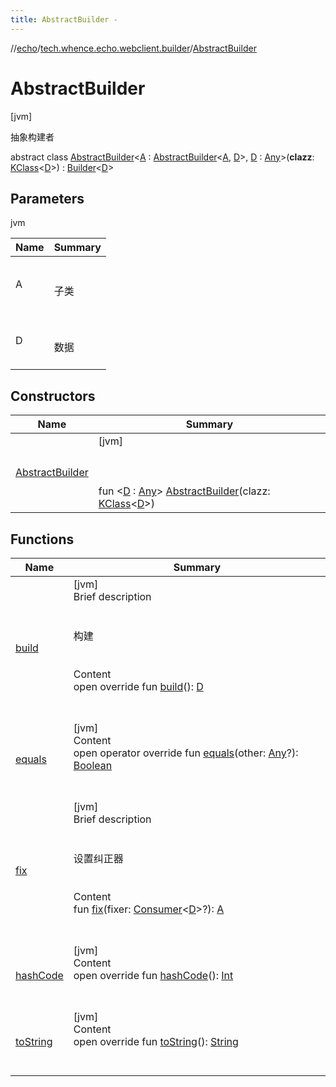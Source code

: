 ```yaml
---
title: AbstractBuilder -
---
```

//[echo](../../index.md)/[tech.whence.echo.webclient.builder](../index.md)/[AbstractBuilder](index.md)



# AbstractBuilder  
 [jvm] 

抽象构建者

abstract class [AbstractBuilder](index.md)<[A](index.md) : [AbstractBuilder](index.md)<[A](index.md), [D](index.md)>, [D](index.md) : [Any](https://kotlinlang.org/api/latest/jvm/stdlib/kotlin/-any/index.html)>(**clazz**: [KClass](https://kotlinlang.org/api/latest/jvm/stdlib/kotlin.reflect/-k-class/index.html)<[D](index.md)>) : [Builder](../-builder/index.md)<[D](index.md)>    


## Parameters  
  
jvm  
  
|  Name|  Summary| 
|---|---|
| A| <br><br>子类<br><br>
| D| <br><br>数据<br><br>
  


## Constructors  
  
|  Name|  Summary| 
|---|---|
| [AbstractBuilder](-abstract-builder.md)|  [jvm] <br><br><br><br>fun <[D](index.md) : [Any](https://kotlinlang.org/api/latest/jvm/stdlib/kotlin/-any/index.html)> [AbstractBuilder](-abstract-builder.md)(clazz: [KClass](https://kotlinlang.org/api/latest/jvm/stdlib/kotlin.reflect/-k-class/index.html)<[D](index.md)>)   <br>


## Functions  
  
|  Name|  Summary| 
|---|---|
| [build](build.md)| [jvm]  <br>Brief description  <br><br><br>构建<br><br>  <br>Content  <br>open override fun [build](build.md)(): [D](index.md)  <br><br><br>
| [equals](../../tech.whence.echo.webclient.response.exception/-response-unrecognized-exception/index.md#kotlin/Any/equals/#kotlin.Any?/PointingToDeclaration/)| [jvm]  <br>Content  <br>open operator override fun [equals](../../tech.whence.echo.webclient.response.exception/-response-unrecognized-exception/index.md#kotlin/Any/equals/#kotlin.Any?/PointingToDeclaration/)(other: [Any](https://kotlinlang.org/api/latest/jvm/stdlib/kotlin/-any/index.html)?): [Boolean](https://kotlinlang.org/api/latest/jvm/stdlib/kotlin/-boolean/index.html)  <br><br><br>
| [fix](fix.md)| [jvm]  <br>Brief description  <br><br><br>设置纠正器<br><br>  <br>Content  <br>fun [fix](fix.md)(fixer: [Consumer](../../tech.whence.echo.function/-consumer/index.md)<[D](index.md)>?): [A](index.md)  <br><br><br>
| [hashCode](../../tech.whence.echo.webclient.response.exception/-response-unrecognized-exception/index.md#kotlin/Any/hashCode/#/PointingToDeclaration/)| [jvm]  <br>Content  <br>open override fun [hashCode](../../tech.whence.echo.webclient.response.exception/-response-unrecognized-exception/index.md#kotlin/Any/hashCode/#/PointingToDeclaration/)(): [Int](https://kotlinlang.org/api/latest/jvm/stdlib/kotlin/-int/index.html)  <br><br><br>
| [toString](../../tech.whence.echo.webclient.response.exception/-response-unrecognized-exception/index.md#kotlin/Any/toString/#/PointingToDeclaration/)| [jvm]  <br>Content  <br>open override fun [toString](../../tech.whence.echo.webclient.response.exception/-response-unrecognized-exception/index.md#kotlin/Any/toString/#/PointingToDeclaration/)(): [String](https://kotlinlang.org/api/latest/jvm/stdlib/kotlin/-string/index.html)  <br><br><br>

